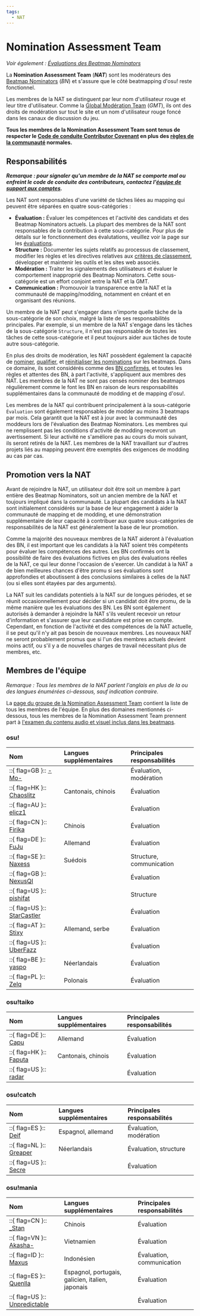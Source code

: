```yaml
---
tags:
  - NAT
---
```


# Nomination Assessment Team

*Voir également : [Évaluations des Beatmap Nominators](Evaluations)*

La **Nomination Assessment Team** (***NAT***) sont les modérateurs des [Beatmap Nominators](/wiki/People/The_Team/Beatmap_Nominators) (*BN*) et s'assure que le côté beatmapping d'osu! reste fonctionnel.

Les membres de la NAT se distinguent par leur nom d'utilisateur rouge et leur titre d'utilisateur. Comme la [Global Modération Team](/wiki/People/The_Team/Global_Moderation_Team) (*GMT*), ils ont des droits de modération sur tout le site et un nom d'utilisateur rouge foncé dans les canaux de discussion du jeu.

**Tous les membres de la Nomination Assessment Team sont tenus de respecter le [Code de conduite Contributor Covenant](/wiki/Contributor_Code_of_Conduct) en plus des [règles de la communauté](/wiki/Rules) normales.**

## Responsabilités

***Remarque : pour signaler qu'un membre de la NAT se comporte mal ou enfreint le code de conduite des contributeurs, contactez l'[équipe de support aux comptes](/wiki/People/The_Team/Account_support_team#support@ppy.sh).***

Les NAT sont responsables d'une variété de tâches liées au mapping qui peuvent être séparées en quatre sous-catégories :

- **Évaluation :** Évaluer les compétences et l'activité des candidats et des Beatmap Nominators actuels. La plupart des membres de la NAT sont responsables de la contribution à cette sous-catégorie. Pour plus de détails sur le fonctionnement des évalutations, veuillez voir la page sur les [évaluations](/wiki/People/The_Team/Nomination_Assessment_Team/Evaluations).
- **Structure :** Documenter les sujets relatifs au processus de classement, modifier les règles et les directives relatives aux [critères de classement](/wiki/Ranking_Criteria), développer et maintenir les outils et les sites web associés.
- **Modération :** Traiter les signalements des utilisateurs et évaluer le comportement inapproprié des Beatmap Nominators. Cette sous-catégorie est un effort conjoint entre la NAT et la GMT.
- **Communication :** Promouvoir la transparence entre la NAT et la communauté de mapping/modding, notamment en créant et en organisant des réunions.

Un membre de la NAT peut s'engager dans n'importe quelle tâche de la sous-catégorie de son choix, malgré la liste de ses responsabilités principales. Par exemple, si un membre de la NAT s'engage dans les tâches de la sous-catégorie `Structure`, il n'est pas responsable de toutes les tâches de cette sous-catégorie et il peut toujours aider aux tâches de toute autre sous-catégorie.

En plus des droits de modération, les NAT possèdent également la capacité de [nominer](/wiki/Beatmap_ranking_procedure#nominations), [qualifier](/wiki/Beatmap_ranking_procedure#qualification), et [réinitialiser les nominations](/wiki/Beatmap_ranking_procedure#réinitialisation-de-la-nomination) sur les beatmaps. Dans ce domaine, ils sont considérés comme des [BN confirmés](/wiki/People/The_Team/Beatmap_Nominators#beatmap-nominators-confirmés), et toutes les règles et attentes des BN, à part l'activité, s'appliquent aux membres des NAT. Les membres de la NAT ne sont pas censés nominer des beatmaps régulièrement comme le font les BN en raison de leurs responsabilités supplémentaires dans la communauté de modding et de mapping d'osu!.

Les membres de la NAT qui contribuent principalement à la sous-catégorie `Évaluation` sont également responsables de modder au moins 3 beatmaps par mois. Cela garantit que la NAT est à jour avec la communauté des moddeurs lors de l'évaluation des Beatmap Nominators. Les membres qui ne remplissent pas les conditions d'activité de modding recevront un avertissement. Si leur activité ne s'améliore pas au cours du mois suivant, ils seront retirés de la NAT. Les membres de la NAT travaillant sur d'autres projets liés au mapping peuvent être exemptés des exigences de modding au cas par cas.

## Promotion vers la NAT

Avant de rejoindre la NAT, un utilisateur doit être soit un membre à part entière des Beatmap Nominators, soit un ancien membre de la NAT et toujours impliqué dans la communauté. La plupart des candidats à la NAT sont initialement considérés sur la base de leur engagement à aider la communauté de mapping et de modding, et une démonstration supplémentaire de leur capacité à contribuer aux quatre sous-catégories de responsabilités de la NAT est généralement la base de leur promotion.

Comme la majorité des nouveaux membres de la NAT aideront à l'évaluation des BN, il est important que les candidats à la NAT soient très compétents pour évaluer les compétences des autres. Les BN confirmés ont la possibilité de faire des évaluations fictives en plus des évaluations réelles de la NAT, ce qui leur donne l'occasion de s'exercer. Un candidat à la NAT a de bien meilleures chances d'être promu si ses évaluations sont approfondies et aboutissent à des conclusions similaires à celles de la NAT (ou si elles sont étayées par des arguments).

La NAT suit les candidats potentiels à la NAT sur de longues périodes, et se réunit occasionnellement pour décider si un candidat doit être promu, de la même manière que les évaluations des BN. Les BN sont également autorisés à demander à rejoindre la NAT s'ils veulent recevoir un retour d'information et s'assurer que leur candidature est prise en compte. Cependant, en fonction de l'activité et des compétences de la NAT actuelle, il se peut qu'il n'y ait pas besoin de nouveaux membres. Les nouveaux NAT ne seront probablement promus que si l'un des membres actuels devient moins actif, ou s'il y a de nouvelles charges de travail nécessitant plus de membres, etc.

## Membres de l'équipe

*Remarque : Tous les membres de la NAT parlent l'anglais en plus de la ou des langues énumérées ci-dessous, sauf indication contraire.*

La [page du groupe de la Nomination Assessment Team](https://osu.ppy.sh/groups/7) contient la liste de tous les membres de l'équipe. En plus des domaines mentionnés ci-dessous, tous les membres de la Nomination Assessment Team prennent part à [l'examen du contenu audio et visuel inclus dans les beatmaps](/wiki/Rules/Visual_Content_Considerations#faire-évaluer-votre-image).

### osu!

| Nom | Langues supplémentaires | Principales responsabilités |
| :-- | :-- | :-- |
| ::{ flag=GB }:: [-Mo-](https://osu.ppy.sh/users/2202163) |  | Évaluation, modération |
| ::{ flag=HK }:: [Chaoslitz](https://osu.ppy.sh/users/3621552) | Cantonais, chinois | Évaluation |
| ::{ flag=AU }:: [elicz1](https://osu.ppy.sh/users/8039342) |  | Évaluation |
| ::{ flag=CN }:: [Firika](https://osu.ppy.sh/users/9590557) | Chinois | Évaluation |
| ::{ flag=DE }:: [FuJu](https://osu.ppy.sh/users/10773882) | Allemand | Évaluation |
| ::{ flag=SE }:: [Naxess](https://osu.ppy.sh/users/8129817) | Suédois | Structure, communication |
| ::{ flag=GB }:: [NexusQI](https://osu.ppy.sh/users/13822800) |  | Évaluation |
| ::{ flag=US }:: [pishifat](https://osu.ppy.sh/users/3178418) |  | Structure |
| ::{ flag=US }:: [StarCastler](https://osu.ppy.sh/users/12402453) |  | Évaluation |
| ::{ flag=AT }:: [Stixy](https://osu.ppy.sh/users/9000308) | Allemand, serbe | Évaluation |
| ::{ flag=US }:: [UberFazz](https://osu.ppy.sh/users/8646059) |  | Évaluation |
| ::{ flag=BE }:: [yaspo](https://osu.ppy.sh/users/4945926) | Néerlandais | Évaluation |
| ::{ flag=PL }:: [Zelq](https://osu.ppy.sh/users/8953955) | Polonais | Évaluation |

### osu!taiko

| Nom | Langues supplémentaires | Principales responsabilités |
| :-- | :-- | :-- |
| ::{ flag=DE }:: [Capu](https://osu.ppy.sh/users/2474015) | Allemand | Évaluation |
| ::{ flag=HK }:: [Faputa](https://osu.ppy.sh/users/845733) | Cantonais, chinois | Évaluation |
| ::{ flag=US }:: [radar](https://osu.ppy.sh/users/7131099) |  | Évaluation |

### osu!catch

| Nom | Langues supplémentaires | Principales responsabilités |
| :-- | :-- | :-- |
| ::{ flag=ES }:: [Deif](https://osu.ppy.sh/users/318565) | Espagnol, allemand | Évaluation, modération |
| ::{ flag=NL }:: [Greaper](https://osu.ppy.sh/users/2369776) | Néerlandais | Évaluation, structure |
| ::{ flag=US }:: [Secre](https://osu.ppy.sh/users/2306637) | | Évaluation |

### osu!mania

| Nom | Langues supplémentaires | Principales responsabilités |
| :-- | :-- | :-- |
| ::{ flag=CN }:: [\_Stan](https://osu.ppy.sh/users/1653229) | Chinois | Évaluation |
| ::{ flag=VN }:: [Akasha-](https://osu.ppy.sh/users/2596306) | Vietnamien | Évaluation |
| ::{ flag=ID }:: [Maxus](https://osu.ppy.sh/users/4335785) | Indonésien | Évaluation, communication |
| ::{ flag=ES }:: [Quenlla](https://osu.ppy.sh/users/4725379) | Espagnol, portugais, galicien, italien, japonais | Évaluation |
| ::{ flag=US }:: [Unpredictable](https://osu.ppy.sh/users/7560872) |  | Évaluation |
